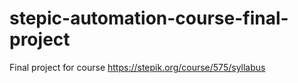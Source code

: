 # stepic-automation-course-final-project
Final project for course https://stepik.org/course/575/syllabus
